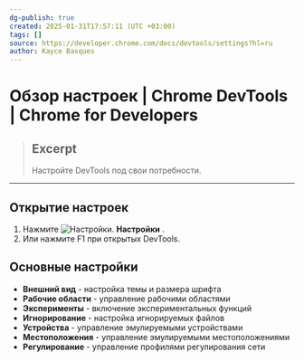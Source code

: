 ```yaml
---
dg-publish: true
created: 2025-01-31T17:57:11 (UTC +03:00)
tags: []
source: https://developer.chrome.com/docs/devtools/settings?hl=ru
author: Kayce Basques
---
```


# Обзор настроек  |  Chrome DevTools  |  Chrome for Developers

> ## Excerpt
> Настройте DevTools под свои потребности.

---

## Открытие настроек

1.  Нажмите ![Настройки.](https://developer.chrome.com/static/docs/devtools/settings/image/settings-9a57024e463ae.svg?hl=ru) **Настройки** .
2.  Или нажмите F1 при открытых DevTools.

## Основные настройки

-   **Внешний вид** - настройка темы и размера шрифта
-   **Рабочие области** - управление рабочими областями
-   **Эксперименты** - включение экспериментальных функций
-   **Игнорирование** - настройка игнорируемых файлов
-   **Устройства** - управление эмулируемыми устройствами
-   **Местоположения** - управление эмулируемыми местоположениями
-   **Регулирование** - управление профилями регулирования сети 